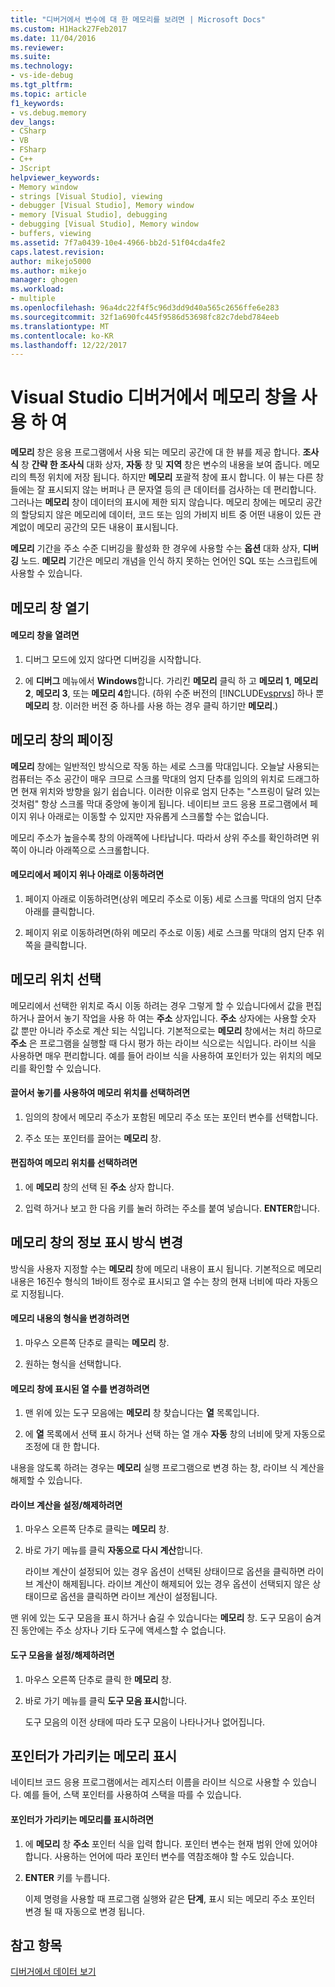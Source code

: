 ```yaml
---
title: "디버거에서 변수에 대 한 메모리를 보려면 | Microsoft Docs"
ms.custom: H1Hack27Feb2017
ms.date: 11/04/2016
ms.reviewer: 
ms.suite: 
ms.technology:
- vs-ide-debug
ms.tgt_pltfrm: 
ms.topic: article
f1_keywords:
- vs.debug.memory
dev_langs:
- CSharp
- VB
- FSharp
- C++
- JScript
helpviewer_keywords:
- Memory window
- strings [Visual Studio], viewing
- debugger [Visual Studio], Memory window
- memory [Visual Studio], debugging
- debugging [Visual Studio], Memory window
- buffers, viewing
ms.assetid: 7f7a0439-10e4-4966-bb2d-51f04cda4fe2
caps.latest.revision: 
author: mikejo5000
ms.author: mikejo
manager: ghogen
ms.workload:
- multiple
ms.openlocfilehash: 96a4dc22f4f5c96d3dd9d40a565c2656ffe6e283
ms.sourcegitcommit: 32f1a690fc445f9586d53698fc82c7debd784eeb
ms.translationtype: MT
ms.contentlocale: ko-KR
ms.lasthandoff: 12/22/2017
---
```

# <a name="use-the-memory-windows-in-the-visual-studio-debugger"></a>Visual Studio 디버거에서 메모리 창을 사용 하 여
**메모리** 창은 응용 프로그램에서 사용 되는 메모리 공간에 대 한 뷰를 제공 합니다. **조사식** 창 **간략 한 조사식** 대화 상자, **자동** 창 및 **지역** 창은 변수의 내용을 보여 줍니다. 메모리의 특정 위치에 저장 됩니다. 하지만 **메모리** 포괄적 창에 표시 합니다. 이 뷰는 다른 창들에는 잘 표시되지 않는 버퍼나 큰 문자열 등의 큰 데이터를 검사하는 데 편리합니다. 그러나는 **메모리** 창이 데이터의 표시에 제한 되지 않습니다. 메모리 창에는 메모리 공간의 할당되지 않은 메모리에 데이터, 코드 또는 임의 가비지 비트 중 어떤 내용이 있든 관계없이 메모리 공간의 모든 내용이 표시됩니다.  
  
 **메모리** 기간을 주소 수준 디버깅을 활성화 한 경우에 사용할 수는 **옵션** 대화 상자, **디버깅** 노드. **메모리** 기간은 메모리 개념을 인식 하지 못하는 언어인 SQL 또는 스크립트에 사용할 수 있습니다.  
  
## <a name="opening-a-memory-window"></a>메모리 창 열기  
  
#### <a name="to-open-a-memory-window"></a>메모리 창을 열려면  
  
1.  디버그 모드에 있지 않다면 디버깅을 시작합니다.  
  
2.  에 **디버그** 메뉴에서 **Windows**합니다. 가리킨 **메모리** 클릭 하 고 **메모리 1**, **메모리 2**, **메모리 3**, 또는 **메모리 4**합니다. (하위 수준 버전의 [!INCLUDE[vsprvs](../code-quality/includes/vsprvs_md.md)] 하나 뿐 **메모리** 창. 이러한 버전 중 하나를 사용 하는 경우 클릭 하기만 **메모리**.)  
  
## <a name="paging-in-the-memory-window"></a>메모리 창의 페이징  
 **메모리** 창에는 일반적인 방식으로 작동 하는 세로 스크롤 막대입니다. 오늘날 사용되는 컴퓨터는 주소 공간이 매우 크므로 스크롤 막대의 엄지 단추를 임의의 위치로 드래그하면 현재 위치와 방향을 잃기 쉽습니다. 이러한 이유로 엄지 단추는 "스프링이 달려 있는 것처럼" 항상 스크롤 막대 중앙에 놓이게 됩니다. 네이티브 코드 응용 프로그램에서 페이지 위나 아래로는 이동할 수 있지만 자유롭게 스크롤할 수는 없습니다.  
  
 메모리 주소가 높을수록 창의 아래쪽에 나타납니다. 따라서 상위 주소를 확인하려면 위쪽이 아니라 아래쪽으로 스크롤합니다.  
  
#### <a name="to-page-up-or-down-in-memory"></a>메모리에서 페이지 위나 아래로 이동하려면  
  
1.  페이지 아래로 이동하려면(상위 메모리 주소로 이동) 세로 스크롤 막대의 엄지 단추 아래를 클릭합니다.  
  
2.  페이지 위로 이동하려면(하위 메모리 주소로 이동) 세로 스크롤 막대의 엄지 단추 위쪽을 클릭합니다.  
  
## <a name="selecting-a-memory-location"></a>메모리 위치 선택  
 메모리에서 선택한 위치로 즉시 이동 하려는 경우 그렇게 할 수 있습니다에서 값을 편집 하거나 끌어서 놓기 작업을 사용 하 여는 **주소** 상자입니다. **주소** 상자에는 사용할 숫자 값 뿐만 아니라 주소로 계산 되는 식입니다. 기본적으로는 **메모리** 창에서는 처리 하므로 **주소** 은 프로그램을 실행할 때 다시 평가 하는 라이브 식으로는 식입니다. 라이브 식을 사용하면 매우 편리합니다. 예를 들어 라이브 식을 사용하여 포인터가 있는 위치의 메모리를 확인할 수 있습니다.  
  
#### <a name="to-select-a-memory-location-by-dragging-and-dropping"></a>끌어서 놓기를 사용하여 메모리 위치를 선택하려면  
  
1.  임의의 창에서 메모리 주소가 포함된 메모리 주소 또는 포인터 변수를 선택합니다.  
  
2.  주소 또는 포인터를 끌어는 **메모리** 창.  
  
#### <a name="to-select-a-memory-location-by-editing"></a>편집하여 메모리 위치를 선택하려면  
  
1.  에 **메모리** 창의 선택 된 **주소** 상자 합니다.  
  
2.  입력 하거나 보고 한 다음 키를 눌러 하려는 주소를 붙여 넣습니다. **ENTER**합니다.  
  
## <a name="changing-the-way-the-memory-window-displays-information"></a>메모리 창의 정보 표시 방식 변경  
 방식을 사용자 지정할 수는 **메모리** 창에 메모리 내용이 표시 됩니다. 기본적으로 메모리 내용은 16진수 형식의 1바이트 정수로 표시되고 열 수는 창의 현재 너비에 따라 자동으로 지정됩니다.  
  
#### <a name="to-change-the-format-of-the-memory-contents"></a>메모리 내용의 형식을 변경하려면  
  
1.  마우스 오른쪽 단추로 클릭는 **메모리** 창.  
  
2.  원하는 형식을 선택합니다.  
  
#### <a name="to-change-the-number-of-columns-in-the-memory-window"></a>메모리 창에 표시된 열 수를 변경하려면  
  
1.  맨 위에 있는 도구 모음에는 **메모리** 창 찾습니다는 **열** 목록입니다.  
  
2.  에 **열** 목록에서 선택 표시 하거나 선택 하는 열 개수 **자동** 창의 너비에 맞게 자동으로 조정에 대 한 합니다.  
  
 내용을 않도록 하려는 경우는 **메모리** 실행 프로그램으로 변경 하는 창, 라이브 식 계산을 해제할 수 있습니다.  
  
#### <a name="to-toggle-live-evaluation"></a>라이브 계산을 설정/해제하려면  
  
1.  마우스 오른쪽 단추로 클릭는 **메모리** 창.  
  
2.  바로 가기 메뉴를 클릭 **자동으로 다시 계산**합니다.  
  
     라이브 계산이 설정되어 있는 경우 옵션이 선택된 상태이므로 옵션을 클릭하면 라이브 계산이 해제됩니다. 라이브 계산이 해제되어 있는 경우 옵션이 선택되지 않은 상태이므로 옵션을 클릭하면 라이브 계산이 설정됩니다.  
  
 맨 위에 있는 도구 모음을 표시 하거나 숨길 수 있습니다는 **메모리** 창. 도구 모음이 숨겨진 동안에는 주소 상자나 기타 도구에 액세스할 수 없습니다.  
  
#### <a name="to-toggle-the-toolbar"></a>도구 모음을 설정/해제하려면  
  
1.  마우스 오른쪽 단추로 클릭 한 **메모리** 창.  
  
2.  바로 가기 메뉴를 클릭 **도구 모음 표시**합니다.  
  
     도구 모음의 이전 상태에 따라 도구 모음이 나타나거나 없어집니다.  
  
## <a name="following-a-pointer-through-memory"></a>포인터가 가리키는 메모리 표시  
 네이티브 코드 응용 프로그램에서는 레지스터 이름을 라이브 식으로 사용할 수 있습니다. 예를 들어, 스택 포인터를 사용하여 스택을 따를 수 있습니다.  
  
#### <a name="to-follow-a-pointer-through-memory"></a>포인터가 가리키는 메모리를 표시하려면  
  
1.  에 **메모리** 창 **주소** 포인터 식을 입력 합니다. 포인터 변수는 현재 범위 안에 있어야 합니다. 사용하는 언어에 따라 포인터 변수를 역참조해야 할 수도 있습니다.  
  
2.  **ENTER** 키를 누릅니다.  
  
     이제 명령을 사용할 때 프로그램 실행와 같은 **단계**, 표시 되는 메모리 주소 포인터 변경 될 때 자동으로 변경 됩니다.  
  
## <a name="see-also"></a>참고 항목  
 [디버거에서 데이터 보기](../debugger/viewing-data-in-the-debugger.md)